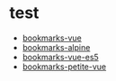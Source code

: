 # test
- [bookmarks-vue](bookmarks-vue.html)
- [bookmarks-alpine](bookmarks-alpine.html)
- [bookmarks-vue-es5](bookmarks-vue-es5.html)
- [bookmarks-petite-vue](bookmarks-petite-vue.html)
